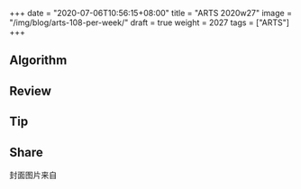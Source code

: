 +++
date = "2020-07-06T10:56:15+08:00"
title = "ARTS 2020w27"
image = "/img/blog/arts-108-per-week/"
draft = true
weight = 2027
tags = ["ARTS"]
+++


<!--more-->

## Algorithm


## Review

## Tip


## Share



封面图片来自 [](d) <a href=""><i class="fa fa-dribbble" aria-hidden="true"></i> </a>